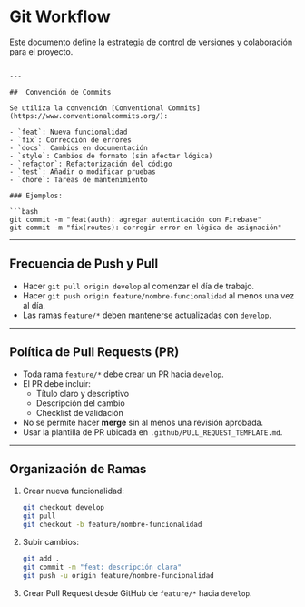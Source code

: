 # Git Workflow

Este documento define la estrategia de control de versiones y colaboración para el proyecto.

````

---

##  Convención de Commits

Se utiliza la convención [Conventional Commits](https://www.conventionalcommits.org/):

- `feat`: Nueva funcionalidad
- `fix`: Corrección de errores
- `docs`: Cambios en documentación
- `style`: Cambios de formato (sin afectar lógica)
- `refactor`: Refactorización del código
- `test`: Añadir o modificar pruebas
- `chore`: Tareas de mantenimiento

### Ejemplos:

```bash
git commit -m "feat(auth): agregar autenticación con Firebase"
git commit -m "fix(routes): corregir error en lógica de asignación"
````

---

##  Frecuencia de Push y Pull

- Hacer `git pull origin develop` al comenzar el día de trabajo.
- Hacer `git push origin feature/nombre-funcionalidad` al menos una vez al día.
- Las ramas `feature/*` deben mantenerse actualizadas con `develop`.

---

##  Política de Pull Requests (PR)

- Toda rama `feature/*` debe crear un PR hacia `develop`.
- El PR debe incluir:
  - Título claro y descriptivo
  - Descripción del cambio
  - Checklist de validación
- No se permite hacer **merge** sin al menos una revisión aprobada.
- Usar la plantilla de PR ubicada en `.github/PULL_REQUEST_TEMPLATE.md`.

---

##  Organización de Ramas

1. Crear nueva funcionalidad:

   ```bash
   git checkout develop
   git pull
   git checkout -b feature/nombre-funcionalidad
   ```

2. Subir cambios:

   ```bash
   git add .
   git commit -m "feat: descripción clara"
   git push -u origin feature/nombre-funcionalidad
   ```

3. Crear Pull Request desde GitHub de `feature/*` hacia `develop`.
